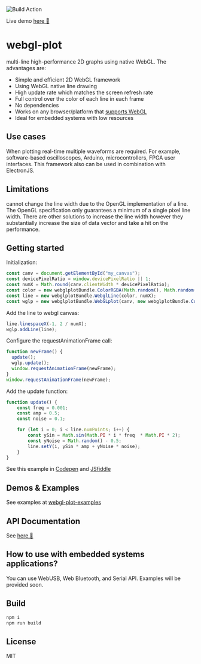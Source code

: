 ![Build Action](https://github.com/danchitnis/webgl-plot/workflows/Build/badge.svg "")

Live demo [here 🚀](https://danchitnis.github.io/webgl-plot-examples/)

# webgl-plot
multi-line high-performance 2D graphs using native WebGL. The advantages are:

 * Simple and efficient 2D WebGL framework
 * Using WebGL native line drawing 
 * High update rate which matches the screen refresh rate
 * Full control over the color of each line in each frame
 * No dependencies
 * Works on any browser/platform that [supports WebGL](https://caniuse.com/#feat=webgl)
 * Ideal for embedded systems with low resources
 

## Use cases
When plotting real-time multiple waveforms are required. For example, software-based oscilloscopes, Arduino, microcontrollers, FPGA user interfaces. This framework also can be used in combination with ElectronJS.

## Limitations
cannot change the line width due to the OpenGL implementation of a line. The OpenGL specification only guarantees a minimum of a single pixel line width. There are other solutions to increase the line width however they substantially increase the size of data vector and take a hit on the performance.

## Getting started
Initialization:
```typescript
const canv = document.getElementById("my_canvas");
const devicePixelRatio = window.devicePixelRatio || 1;
const numX = Math.round(canv.clientWidth * devicePixelRatio);
const color = new webglplotBundle.ColorRGBA(Math.random(), Math.random(), Math.random(), 1);
const line = new webglplotBundle.WebglLine(color, numX);
const wglp = new webglplotBundle.WebGLplot(canv, new webglplotBundle.ColorRGBA(0.1,0.1,0.1,1) );
```

Add the line to webgl canvas:
```typescript
line.linespaceX(-1, 2 / numX);
wglp.addLine(line);
```

Configure the requestAnimationFrame call:
```typescript
function newFrame() {
  update();
  wglp.update();
  window.requestAnimationFrame(newFrame);
}
window.requestAnimationFrame(newFrame);
```

Add the update function:
```typescript
function update() {
    const freq = 0.001;
    const amp = 0.5;
    const noise = 0.1;

    for (let i = 0; i < line.numPoints; i++) {
        const ySin = Math.sin(Math.PI * i * freq  * Math.PI * 2);
        const yNoise = Math.random() - 0.5;
        line.setY(i, ySin * amp + yNoise * noise);
    }
}
```

See this example in [Codepen](https://codepen.io/danchitnis/pen/mdJVEYY) and [JSfiddle](https://jsfiddle.net/danchitnis/mfcw73z2/)


## Demos & Examples
See examples at [webgl-plot-examples](https://github.com/danchitnis/webgl-plot-examples)

## API Documentation
See [here 📑](https://danchitnis.github.io/webgl-plot/)

## How to use with embedded systems applications?
You can use WebUSB, Web Bluetooth, and Serial API. Examples will be provided soon.

## Build
```bash
npm i
npm run build
```

## License
MIT

